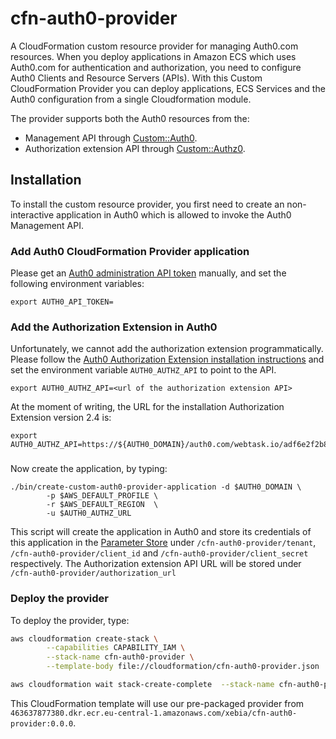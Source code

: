 # cfn-auth0-provider
A CloudFormation custom resource provider for managing Auth0.com resources.  When you deploy applications in Amazon ECS which uses Auth0.com for authentication and authorization, you need to configure Auth0 Clients and Resource Servers (APIs).  With this Custom CloudFormation Provider you can deploy applications, ECS Services and the Auth0 configuration from a single Cloudformation module.

The provider supports both the Auth0 resources from the: 

- Management API through [Custom::Auth0](docs/auth0.md).
- Authorization extension API through [Custom::Authz0](docs/authz0.md).

## Installation
To install the custom resource provider, you first need to create an non-interactive application in Auth0
which is allowed to invoke the Auth0 Management API.

### Add Auth0 CloudFormation Provider application
Please get an [Auth0 administration API token](https://auth0.com/docs/api/management/v2/tokens#get-a-token-manually) manually, and set the
following environment variables:

```
export AUTH0_API_TOKEN=
```

### Add the Authorization Extension in Auth0
Unfortunately, we cannot add the authorization extension programmatically. Please follow the [Auth0 Authorization Extension installation instructions](https://auth0.com/docs/extensions/authorization-extension/v2/implementation/installation) and set the environment variable `AUTH0_AUTHZ_API` to point to the API.

```
export AUTH0_AUTHZ_API=<url of the authorization extension API>
```

At the moment of writing, the URL for the installation Authorization Extension version 2.4 is:
```
export  AUTH0_AUTHZ_API=https://${AUTH0_DOMAIN}/auth0.com/webtask.io/adf6e2f2b84784b57522e3b19dfc9201
```

### 

Now create the application, by typing:
```
./bin/create-custom-auth0-provider-application -d $AUTH0_DOMAIN \
		-p $AWS_DEFAULT_PROFILE \
		-r $AWS_DEFAULT_REGION  \
		-u $AUTH0_AUTHZ_URL
```

This script will create the application in Auth0 and store its credentials of this application in the
[Parameter Store](https://docs.aws.amazon.com/systems-manager/latest/userguide/systems-manager-paramstore.html) under
`/cfn-auth0-provider/tenant`, `/cfn-auth0-provider/client_id` and `/cfn-auth0-provider/client_secret`
respectively. The Authorization extension API URL will be stored under `/cfn-auth0-provider/authorization_url`


### Deploy the provider
To deploy the provider, type:

```sh
aws cloudformation create-stack \
        --capabilities CAPABILITY_IAM \
        --stack-name cfn-auth0-provider \
        --template-body file://cloudformation/cfn-auth0-provider.json

aws cloudformation wait stack-create-complete  --stack-name cfn-auth0-provider
```

This CloudFormation template will use our pre-packaged provider from `463637877380.dkr.ecr.eu-central-1.amazonaws.com/xebia/cfn-auth0-provider:0.0.0`.


